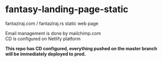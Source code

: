 # fantasy-landing-page-static  

fantaziraj.com / fantaziraj.rs static web page  

Email management is done by mailchimp.com  
CD is configured on Netlify platform  

**This repo has CD configured, everything pushed on the master branch will be immediately deployed to prod.**
